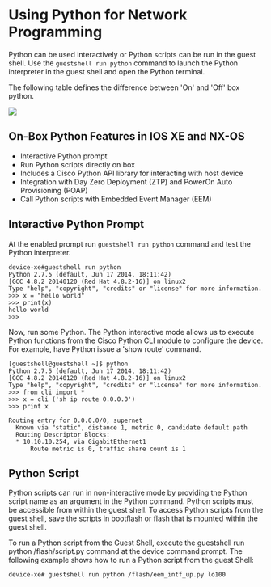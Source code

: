 # Using Python for Network Programming

Python can be used interactively or Python scripts can be run in the guest shell. Use the `guestshell run python` command to launch the Python interpreter in the guest shell and open the Python terminal.

The following table defines the difference between 'On' and 'Off' box python.

![](/posts/files/python_at_the_edge/images/python_on_off_box.jpg)

## On-Box Python Features in IOS XE and NX-OS
- Interactive Python prompt
- Run Python scripts directly on box
- Includes a Cisco Python API library for interacting with host device
- Integration with Day Zero Deployment (ZTP) and PowerOn Auto Provisioning (POAP)
- Call Python scripts with Embedded Event Manager (EEM)

## Interactive Python Prompt

At the enabled prompt run `guestshell run python` command and test the Python interpreter.

```
device-xe#guestshell run python
Python 2.7.5 (default, Jun 17 2014, 18:11:42)
[GCC 4.8.2 20140120 (Red Hat 4.8.2-16)] on linux2
Type "help", "copyright", "credits" or "license" for more information.
>>> x = "hello world"
>>> print(x)
hello world
>>>
```

Now, run some Python. The Python interactive mode allows us to execute Python functions from the Cisco Python CLI module to configure the device. For example, have Python issue a 'show route' command.

```
[guestshell@guestshell ~]$ python
Python 2.7.5 (default, Jun 17 2014, 18:11:42)
[GCC 4.8.2 20140120 (Red Hat 4.8.2-16)] on linux2
Type "help", "copyright", "credits" or "license" for more information.
>>> from cli import *
>>> x = cli ('sh ip route 0.0.0.0')
>>> print x

Routing entry for 0.0.0.0/0, supernet
  Known via "static", distance 1, metric 0, candidate default path
  Routing Descriptor Blocks:
  * 10.10.10.254, via GigabitEthernet1
      Route metric is 0, traffic share count is 1
```

## Python Script

Python scripts can run in non-interactive mode by providing the Python script name as an argument in the Python command. Python scripts must be accessible from within the guest shell. To access Python scripts from the guest shell, save the scripts in bootflash or flash that is mounted within the guest shell. 

To run a Python script from the Guest Shell, execute the guestshell run python /flash/script.py command at the device command prompt. The following example shows how to run a Python script from the guest Shell:

```
device-xe# guestshell run python /flash/eem_intf_up.py lo100
```
